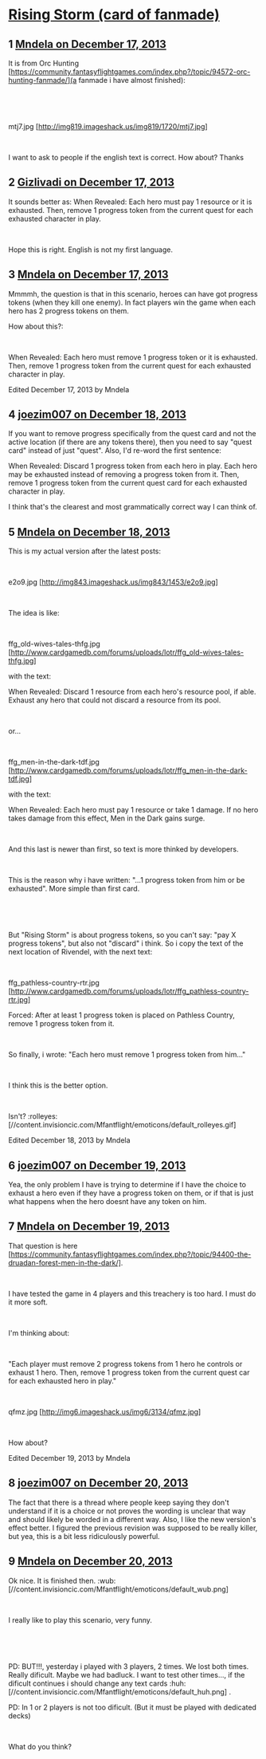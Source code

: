 # [Rising Storm (card of fanmade)](https://community.fantasyflightgames.com/topic/95320-rising-storm-card-of-fanmade/)

## 1 [Mndela on December 17, 2013](https://community.fantasyflightgames.com/topic/95320-rising-storm-card-of-fanmade/?do=findComment&comment=932902)

It is from Orc Hunting [https://community.fantasyflightgames.com/index.php?/topic/94572-orc-hunting-fanmade/](a fanmade i have almost finished):

 

 

mtj7.jpg [http://img819.imageshack.us/img819/1720/mtj7.jpg]

 

I want to ask to people if the english text is correct. How about? Thanks

## 2 [Gizlivadi on December 17, 2013](https://community.fantasyflightgames.com/topic/95320-rising-storm-card-of-fanmade/?do=findComment&comment=932930)

It sounds better as: When Revealed: Each hero must pay 1 resource or it is exhausted. Then, remove 1 progress token from the current quest for each exhausted character in play.

 

Hope this is right. English is not my first language.

## 3 [Mndela on December 17, 2013](https://community.fantasyflightgames.com/topic/95320-rising-storm-card-of-fanmade/?do=findComment&comment=933058)

Mmmmh, the question is that in this scenario, heroes can have got progress tokens (when they kill one enemy). In fact players win the game when each hero has 2 progress tokens on them.

How about this?:

 

When Revealed: Each hero must remove 1 progress token or it is exhausted. Then, remove 1 progress token from the current quest for each exhausted character in play.

Edited December 17, 2013 by Mndela

## 4 [joezim007 on December 18, 2013](https://community.fantasyflightgames.com/topic/95320-rising-storm-card-of-fanmade/?do=findComment&comment=933169)

If you want to remove progress specifically from the quest card and not the active location (if there are any tokens there), then you need to say "quest card" instead of just "quest". Also, I'd re-word the first sentence:

When Revealed: Discard 1 progress token from each hero in play. Each hero may be exhausted instead of removing a progress token from it. Then, remove 1 progress token from the current quest card for each exhausted character in play.

I think that's the clearest and most grammatically correct way I can think of.

## 5 [Mndela on December 18, 2013](https://community.fantasyflightgames.com/topic/95320-rising-storm-card-of-fanmade/?do=findComment&comment=933397)

This is my actual version after the latest posts:

 

e2o9.jpg [http://img843.imageshack.us/img843/1453/e2o9.jpg]

 

The idea is like:

 

ffg_old-wives-tales-thfg.jpg [http://www.cardgamedb.com/forums/uploads/lotr/ffg_old-wives-tales-thfg.jpg]

with the text:

When Revealed: Discard 1 resource from each hero's resource pool, if able. Exhaust any hero that could not discard a resource from its pool.
 

 

or...

 

ffg_men-in-the-dark-tdf.jpg [http://www.cardgamedb.com/forums/uploads/lotr/ffg_men-in-the-dark-tdf.jpg]

with the text:

When Revealed: Each hero must pay 1 resource or take 1 damage. If no hero takes damage from this effect, Men in the Dark gains surge.

 

And this last is newer than first, so text is more thinked by developers.

 

This is the reason why i have written: "...1 progress token from him or be exhausted". More simple than first card.

 

 

But "Rising Storm" is about progress tokens, so you can't say: "pay X progress tokens", but also not "discard" i think. So i copy the text of the next location of Rivendel, with the next text:

 

ffg_pathless-country-rtr.jpg [http://www.cardgamedb.com/forums/uploads/lotr/ffg_pathless-country-rtr.jpg]

Forced: After at least 1 progress token is placed on Pathless Country, remove 1 progress token from it.

 

So finally, i wrote: "Each hero must remove 1 progress token from him..."

 

I think this is the better option.

 

Isn't? :rolleyes: [//content.invisioncic.com/Mfantflight/emoticons/default_rolleyes.gif]

Edited December 18, 2013 by Mndela

## 6 [joezim007 on December 19, 2013](https://community.fantasyflightgames.com/topic/95320-rising-storm-card-of-fanmade/?do=findComment&comment=933985)

Yea, the only problem I have is trying to determine if I have the choice to exhaust a hero even if they have a progress token on them, or if that is just what happens when the hero doesnt have any token on him.

## 7 [Mndela on December 19, 2013](https://community.fantasyflightgames.com/topic/95320-rising-storm-card-of-fanmade/?do=findComment&comment=934188)

That question is here [https://community.fantasyflightgames.com/index.php?/topic/94400-the-druadan-forest-men-in-the-dark/].

 

I have tested the game in 4 players and this treachery is too hard. I must do it more soft.

 

I'm thinking about:

 

"Each player must remove 2 progress tokens from 1 hero he controls or exhaust 1 hero. Then, remove 1 progress token from the current quest car for each exhausted hero in play."

 

qfmz.jpg [http://img6.imageshack.us/img6/3134/qfmz.jpg]

 

How about?

Edited December 19, 2013 by Mndela

## 8 [joezim007 on December 20, 2013](https://community.fantasyflightgames.com/topic/95320-rising-storm-card-of-fanmade/?do=findComment&comment=934716)

The fact that there is a thread where people keep saying they don't understand if it is a choice or not proves the wording is unclear that way and should likely be worded in a different way. Also, I like the new version's effect better. I figured the previous revision was supposed to be really killer, but yea, this is a bit less ridiculously powerful.

## 9 [Mndela on December 20, 2013](https://community.fantasyflightgames.com/topic/95320-rising-storm-card-of-fanmade/?do=findComment&comment=934973)

Ok nice. It is finished then. :wub: [//content.invisioncic.com/Mfantflight/emoticons/default_wub.png]

 

I really like to play this scenario, very funny.

 

 

PD: BUT!!!, yesterday i played with 3 players, 2 times. We lost both times. Really dificult. Maybe we had badluck. I want to test other times..., if the dificult continues i should change any text cards :huh: [//content.invisioncic.com/Mfantflight/emoticons/default_huh.png] .

PD: In 1 or 2 players is not too dificult. (But it must be played with dedicated decks)

 

What do you think?

